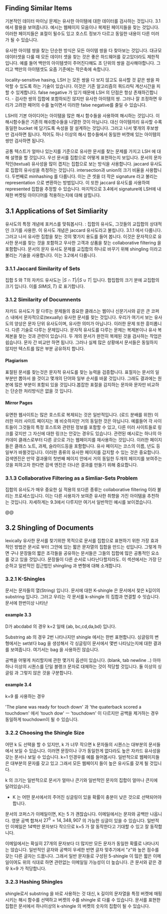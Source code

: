 ## Finding Similar Items

기본적인 데이터 마이닝 문제는 유사한 아이템에 대한 데이터를 검사하는 것입니다. 3.1에서 활용을 보여줍니다. 예시는 웹페이지 모음이나 복제된 페이지들을 찾는 것입니다. 이러한 페이지들은 표절이 될수도 있고 호스트 정보가 다르고 동일한 내용이 다른 미러가 될 수 있습니다. 

유사한 아이템 쌍을 찾는 단순한 방식은 모든 아이템 쌍을 다 찾아보는 것입니다. 대규모 데이터셋을 다룰 때 모든 데이터 셋을 찾는 것은 좋은 하드웨어를 갖고있더라도 제한적입니다. 예를 들어 백만의 아이템셋이 주어진다해도 조 단위의 쌍을 검사해야합니다. 그리고 백만의 아이템셋도 요즘 기준에는 작은축에 속합니다.

locality-sensitive hasing, LSH 는 모든 쌍을 다 보지 않고도 유사할 것 같은 쌍을 파악할 수 있도록 하는 기술이 있습니다. 이것은 기존 알고리즘의 쿼드라틱 계산시간을 피할 수 있게합니다. false negative 가 있기 때문에 LSH 의 단점은 항상 존재하긴합니다. - 검사한 쌍의 집합에 포함하되진 않지만 유사한 아이템의 쌍. 그러나 잘 조정하면 우리가 고려한 페어의 수를 높이면서 이러한 false negative를 줄일 수 있습니다. 

LSH의 기본 아이디어는 아이탬을 많은 해시 함수들을 사용하여 해시하는 것입니다. 이 해시함수들은 기존의 해쉬함수들을 나열한 것이 아닙니다. 대신 아이템끼리 유사할 수록 동일한 bucket 에 담기도록 속성을 잘 설계하는 것입니다. 그러고 나서 몇개의 후보쌍만 검사하면 됩니다. 적어도 하나 이상의 해시 함수들에서 동일한 버캣에 있는 아이템의 쌍만 검사하면 됩니다. 

공통 텍스트가 얼마나 있는지를 기준으로 유사한 문서를 찾는 문제를 가지고 LSH 에 대해 설명을 할 것입니다. 우선 문서를 집합으로 어떻게 표현하는지 보입니다. 문서의 문자적인(textual) 유사성을 많이 겹치는 집합으로 보는 방식을 사용합니다. jaccard 유사도로 집합의 유사성을 측정하는 것입니다. intersection과 union의 크기 비율을 사용합니다. 두번째로 minhashing 를 다룹니다. 이는 큰 셋을 더 작은 signature 라고 불리는 representation 으로 변환하는 방법입니다. 이 또한 jaccard 유사도를 사용하여 represented 집합을 추정할 수 있습니다. 마지막으로 3.4에서 signature에 LSH에 내재한 버켓팅 아이디어를 적용하는지에 대해 살핍니다. 



## 3.1 Applications of Set Simliarity

유사도의 특정 개념에 포커스를 맞춰봅시다. : 집합의 유사도, 그것들의 교집합의 상대적인 크기를 사용한. 이 유사도 개념은 jaccard 유사도라고 불립니다. 3.1.1 에서 다룹니다. 그러고 나서 유사한 집합을 찾는 것의 몇가지 용도를 들어 봅니다. 이것은 문자적으로 유사한 문서를 찾는 것을 포함하고 우사한 고객과 상품을 찾는 collaborative filtering 을 포함합니다. 문서의 문자 유사도 문제를 교집합의 하나로 바꾸기 위해 shingling 이라고 불리는 기술을 사용합니다. 이는 3.2에서 다룹니다. 



### 3.1.1 Jaccard Similarity of Sets

집합 S 와 T의 자카드 유사도는 $|S \cap T| / |S\cup T|$ 입니다. 합집합의 크기 분에 교집합의 크기 입니다. 이를 $SIM(S,T)$ 로 표기합니다. 



### 3.1.2 Similarity of Documnents

자카드 유사도가 잘 다루는 문제들의 중요한 클래스는 웹이나 신문기사와 같은 큰 코퍼스 내에서 문자적으로(texually) 유사한 문서를 찾는 것입니다. 우리가 여기서 보는 유사도의 양상은 문자 단위 유사도이며, 유사한 의미가 아닙니다. 이러한 문제 또한 흥미롭니다. 다른 기술로 다루는 문제입니다. 문자적 유사도를 다루는 문제는 복제본이나 유사 복제본을 찾는 것과 관련이 있습니다. 두 개의 문서가 완전히 복제된 것을 검사하는 작업은 쉽습니다. 문자 간 비교만 하면 됩니다. 그러나 실제 많은 상황에서 문서들은 동일하지 않지만 텍스트를 많은 부분 공유하지 합니다.

#### Plagiarism

표절된 문서를 찾는것은 문자적 유사도를 찾는 능력을 검증합니다. 표절자는 문서의 일부분만 뽑아서 쓸 것이고 몇개의 단어와 일부 순서를 바꿀 것입니다. 그래도 결과에는 원본에 많은 부분이 포함되 있을 것입니다.봅잡한 표절을 감지하는 문자와 문자만 비교하는 단순한 처리방식은 없을 것 입니다.



#### Mirror Pages

유면한 웹사이트는 많은 호스트로 복제되는 것은 일반적입니다. (로드 분배를 위한) 이러한 미러 사이트 페이지는 꽤 비슷하지만 거의 동일한 것은 아닙니다. 예를들어 각 사이트들이 그것들의 특정 호스트와 관련된 정보를 포함할 수 있고, 다른 미러 사이트들로 링크를 갖지만 그 자신에 대한 링크는 안갖는 경우도 있습니다. 관련된 예시로는 하나의 아카데미 클래스로부터 다른 곳으로 가는 웹페이지를 재사용하는 것입니다. 이러한 페이지들은 클래스 노트, 과제, 슬라이드등을 포함합니다. 유사 페이지는 코스의 이름, 년도 등 일부가 바뀔것입니다. 이러한 종류의 유사한 페이지를 갑지할 수 있는 것은 중요합니다. 검색엔진은 만약 결과물의 첫번째 페이지 안에서 거의 동일한 두개의 페이지를 보여주는 것을 피하고자 한다면 검색 엔진은 더나은 결과를 만들기 위해 중요합니다.



### 3.1.3 Collaborative Filtering as a Simliar-Sets Problem

집합의 유사도가 매우 중요한 실 적용의 또다른 종류는 collaborative filtering 이라 불리는 프로세스입니다. 이는 다른 사용자가 보여준 유사한 취향을 가진 아이템을 추천하는 것입니다. 자세하게는 9.3에서 다루지만 여기서 일반적인 예시를 보이겠습니다.

@@

 

## 3.2 Shingling of Documents

lexically 유사한 문서를 찾기위한 목적으로 문서를 집합으로 표현하기 위한 가장 효과적인 방법은 문서로 부터 그안에 있는 짧은 문자열의 집합을 만드는 섟입니다. 그렇게 하면 구나 문장들의 짧은 조각들을 공유하는 문서들은 그들의 집합에 많은 공통적인 요소를 갖고 있을 것입니다. 문장들이 다른 순서로 나타난다할지라도. 이 섹션에서는 가장 단순하고 일반적인 접근법인 shingling 과 변형에 대해 소개합니다. 



### 3.2.1 K-Shingles

문서는 문자들의 열(String) 입니다. 문서에 대한 K-shingle 은 문서에서 찾은 k길이의 substring 입니다. 그러고 우리는 각 문서를 k-shingle 의 집합과 연결할 수 잇습니다. 문서에 한번이상 나타난

#### example 3.3 

D가 abcdabd 의 경우 k=2 일때 {ab, bc,cd,da,bd} 입니다. 

Substring ab 의 경우 2번 나타나지만 shingle 에서는 한번 표현합니다. 싱글링의 변형에서는 set보다 bag 을 생성해서 각 싱글링이 문서에서 몇번 나타났는지에 대한 결과를 보여줍니다. 여기서는 bag 을 사용하진 않습니다. 



공백을 어떻게 처리할지에 관한 몇가지 옵션이 있습니다. (blank, tab newline ..) 아마 하나 이상의 시퀀스를 단일 블랭크 문자로 대체하는 것이 적당할 것입니다.  둘 이상의 싱글링 과 그렇지 않은 것을 구분합니다. 



#### example 3.4

k=9 를 사용하는 경우 

'The plane was ready for touch down' 과 'the quaterback scored a touchdown' 에서 'touch dow' ㅡ 'touchdown' 이 다르지만 공백을 제거하는 경우 동일하게 touchdown이 될 수 있습니다.



### 3.2.2 Choosing the Shingle Size

어떤 k 도 선택을 할 수 있지만, k 가 너무 작으면 k 문자들의 시퀀스는 대부분의 문서들에서 보일 수 있습니다. 이러면 문장이나 구가 동일한게 없다라도 높은 자카드 유사성을 갖는 문서나 보일 수 있습니다. k=1 인경우를 예를 들어봅시다. 일반적으로 웹페이지들은 대부분의 문자를 갖고 있고 그래서 모든 웹페이지 들이 높은 유사도를 갖게 될 것입니다.

k 의 크기는 일반적으로 문서가 얼마나 큰기와 일반적인 문자의 집합이 얼마나 큰지에 달려있습니다. 

- K 는 어떤 문서에서의 주어진 싱글링이 있을 확률이 충분이 낮은 것으로 선택되어야 합니다. 

문서의 코퍼스가 이메일이면, K는 5 가 괜찮습니다. 이메일에서는 문자와 공백만 나옵니다. 영문 공백 합쳐서 $27^5 = 14,348,907$ 의 가능한 싱글이 있을 수 있습니다. 일반적인 이메일은 14백만 문자보다 작으므로 k=5 가 잘 동작한다고 기대할 수 있고 잘 동작합니다. 

이메일에서는 확실히 27개의 문자보다 더 많지만 모든 문자가 동일한 확률로 나타나지는 않습니다. 일반적인 글자와 공백이 우세한 반면 글자 맞추기에서 "z"와 높은 점수를 갖는 다른 글자는 드뭅니다. 그래서 일반 문자들로 구성된 5-shingle 이 많은 짧은 이메일이여도 위의 식대로 하면 관련없는 이메일일 가능성이 더 높습니다. 큰 문서와 같은 경우 k=9 가 적당합니다. 



### 3.2.3 Hashing Shingles

shingle로서 substring 을 바로 사용하는 것 대신, k 길이의 문자열을 특정 버켓에 매핑시키는 해시 함수를 선택하고 버켓의 수를 shingle 로 다룰 수 있습니다. 문서를 표현한 집합은 문서에서 하나이상의 k-shingle 의 버켓의 숫자의 집합이 될 수 있습니다. 